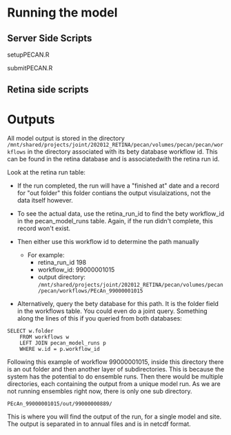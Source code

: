 
# Running the model 

## Server Side Scripts

setupPECAN.R

submitPECAN.R

## Retina side scripts

# Outputs 

All model output is stored in the directory 
`/mnt/shared/projects/joint/202012_RETINA/pecan/volumes/pecan/pecan/workflows` in the directory associated with its bety database workflow id. This can be found in the retina database and is associatedwith the retina run id. 

Look at the retina run table:
- If the run completed, the run will have a "finished at" date and a record for "out folder" this folder contians the output visulaizations, not the data itself however. 
- To see the actual data, use the retina_run_id to find the bety workflow_id in the  pecan_model_runs table. Again, if the run didn't complete, this record won't exist. 
- Then either use this workflow id to determine the path manually
	- For example:
		- retina_run_id 198 
		- workflow_id: 99000001015 
		- output directory: `/mnt/shared/projects/joint/202012_RETINA/pecan/volumes/pecan/pecan/workflows/PEcAn_99000001015`

- Alternatively, query the bety database for this path. It is the folder field in the workflows table. You could even do a joint query. Something along the lines of this if you queried from both databases:
```
SELECT w.folder 
	FROM workflows w 
	LEFT JOIN pecan_model_runs p
	WHERE w.id = p.workflow_id
```

	
Following this example of workflow 99000001015, inside this directory there is an out folder and then another layer of subdirectories. This is because the system has the potential to do ensemble runs. Then there would be multiple directories, each containing the output from a unique model run. As we are not running ensembles right now, there is only one sub directory. 

  `PEcAn_99000001015/out/99000000889/`

This is where you will find the output of the run, for a single model and site. The output is separated in to annual files and is in netcdf format. 
